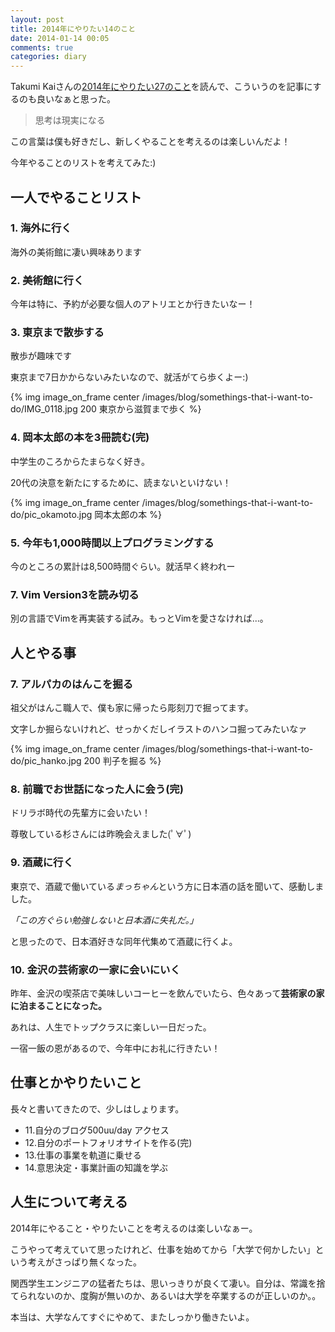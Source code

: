 ```yaml
---
layout: post
title: 2014年にやりたい14のこと
date: 2014-01-14 00:05
comments: true
categories: diary
---
```


Takumi Kaiさんの[2014年にやりたい27のこと]( http://nature-dot.com/othres/9 )を読んで、こういうのを記事にするのも良いなぁと思った。

> 思考は現実になる

この言葉は僕も好きだし、新しくやることを考えるのは楽しいんだよ！

今年やることのリストを考えてみた:)

<!-- more -->

## 一人でやることリスト

### 1. 海外に行く

海外の美術館に凄い興味あります

### 2. 美術館に行く

今年は特に、予約が必要な個人のアトリエとか行きたいなー！

### 3. 東京まで散歩する

散歩が趣味です

東京まで7日かからないみたいなので、就活がてら歩くよー:)

{% img image_on_frame center /images/blog/somethings-that-i-want-to-do/IMG_0118.jpg 200 東京から滋賀まで歩く %}

### 4. 岡本太郎の本を3冊読む(完)

中学生のころからたまらなく好き。

20代の決意を新たにするために、読まないといけない！

{% img image_on_frame center /images/blog/somethings-that-i-want-to-do/pic_okamoto.jpg 岡本太郎の本 %}

### 5. 今年も1,000時間以上プログラミングする

今のところの累計は8,500時間ぐらい。就活早く終われー

### 7. Vim Version3を読み切る

別の言語でVimを再実装する試み。もっとVimを愛さなければ...。

## 人とやる事

### 7. アルパカのはんこを掘る

祖父がはんこ職人で、僕も家に帰ったら彫刻刀で掘ってます。

文字しか掘らないけれど、せっかくだしイラストのハンコ掘ってみたいなァ

{% img image_on_frame center /images/blog/somethings-that-i-want-to-do/pic_hanko.jpg  200 判子を掘る %}

### 8. 前職でお世話になった人に会う(完)

ドリラボ時代の先輩方に会いたい！

尊敬している杉さんには昨晩会えました(ﾟ∀ﾟ)

### 9. 酒蔵に行く

東京で、酒蔵で働いている*まっちゃん*という方に日本酒の話を聞いて、感動しました。

*「この方ぐらい勉強しないと日本酒に失礼だ。」*

と思ったので、日本酒好きな同年代集めて酒蔵に行くよ。

### 10. 金沢の芸術家の一家に会いにいく

昨年、金沢の喫茶店で美味しいコーヒーを飲んでいたら、色々あって**芸術家の家に泊まることになった。**

あれは、人生でトップクラスに楽しい一日だった。

一宿一飯の恩があるので、今年中にお礼に行きたい！

## 仕事とかやりたいこと

長々と書いてきたので、少しはしょります。

- 11.自分のブログ500uu/day アクセス
- 12.自分のポートフォリオサイトを作る(完)
- 13.仕事の事業を軌道に乗せる
- 14.意思決定・事業計画の知識を学ぶ

## 人生について考える

2014年にやること・やりたいことを考えるのは楽しいなぁー。

こうやって考えていて思ったけれど、仕事を始めてから「大学で何かしたい」という考えがさっぱり無くなった。

関西学生エンジニアの猛者たちは、思いっきりが良くて凄い。自分は、常識を捨てられないのか、度胸が無いのか、あるいは大学を卒業するのが正しいのか。。

本当は、大学なんてすぐにやめて、またしっかり働きたいよ。

